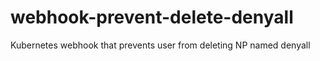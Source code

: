 # webhook-prevent-delete-denyall
Kubernetes webhook that prevents user from deleting NP named denyall
